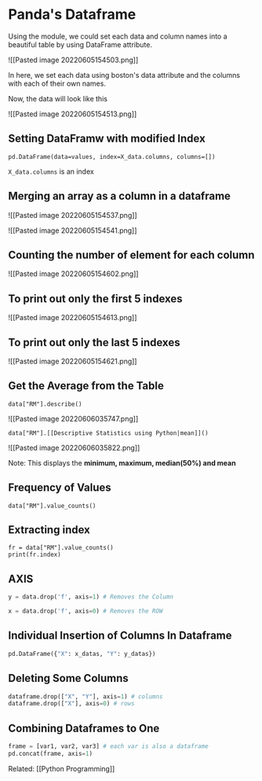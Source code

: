 # Panda's Dataframe
Using the module, we could set each data and column names into a beautiful table by using DataFrame attribute.

![[Pasted image 20220605154503.png]]

In here, we set each data using boston's data attribute and the columns with each of their own names.  
  
Now, the data will look like this

![[Pasted image 20220605154513.png]]


## Setting DataFramw with modified Index
```
pd.DataFrame(data=values, index=X_data.columns, columns=[])
```
`X_data.columns` is an index

## Merging an array as a column in a dataframe
![[Pasted image 20220605154537.png]]

![[Pasted image 20220605154541.png]]


## Counting the number of element for each column
![[Pasted image 20220605154602.png]]

## To print out only the first 5 indexes

![[Pasted image 20220605154613.png]]

## To print out only the last 5 indexes

![[Pasted image 20220605154621.png]]


## Get the Average from the Table
```
data["RM"].describe()
```
![[Pasted image 20220606035747.png]]
```
data["RM"].[[Descriptive Statistics using Python|mean]]()
```
![[Pasted image 20220606035822.png]]

Note: This displays the **minimum, maximum, median(50%) and mean**

## Frequency of Values
```
data["RM"].value_counts()
```

## Extracting index
```
fr = data["RM"].value_counts()
print(fr.index)
```

## AXIS
```python
y = data.drop('f', axis=1) # Removes the Column

x = data.drop('f', axis=0) # Removes the ROW
```

##  Individual Insertion of Columns In Dataframe
```python
pd.DataFrame({"X": x_datas, "Y": y_datas})
```

## Deleting Some Columns
```python
dataframe.drop(["X", "Y"], axis=1) # columns
dataframe.drop(["X"], axis=0) # rows
```

## Combining Dataframes to One
```python
frame = [var1, var2, var3] # each var is also a dataframe
pd.concat(frame, axis=1)
```



Related: [[Python Programming]]